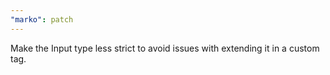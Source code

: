 ```yaml
---
"marko": patch
---
```


Make the Input type less strict to avoid issues with extending it in a custom tag.
